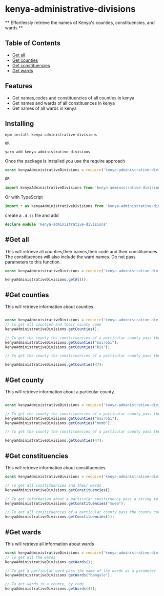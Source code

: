 # kenya-administrative-divisions
** Effortlessly retrieve the names of Kenya's counties, constituencies, and wards **
## Table of Contents 
+ [Get all](#get-all)
+ [Get counties](#get-counties)
+ [Get constituencies](#get-constituencies)
+ [Get wards](#get-wards) 

## Features
+ Get names,codes and constituencies of all counties in kenya
+ Get names and wards of all constituences in kenya
+ Get names of all wards in kenya

## Installing

```
npm install kenya-administrative-divisions

OR

yarn add kenya-administrative-divisions

```
Once the package is installed you use the require approach

```javascript
const kenyaAdministrativeDivisions = require('kenya-administrative-divisions');

OR

import kenyaAdministrativeDivisions from 'kenya-administrative-divisions'

```

Or with TypeScript
```typescript
import * as kenyaAdministrativeDivisions from 'kenya-administrative-divisions'
```
create a `.d.ts` file and add
```ts
declare module 'kenya-administrative-divisions'
```

## #Get all 

This will retrieve all counties,their names,their code and their constituences. The constituences will also include the ward names. Do not pass parameters to this function.

```javascript
const kenyaAdministrativeDivisions = require('kenya-administrative-divisions');

kenyaAdministrativeDivisions.getAll();

```

## #Get counties
This will retrieve information about counties.
```javascript

const kenyaAdministrativeDivisions = require('kenya-administrative-divisions');
// To get all counties and their county code
kenyaAdministrativeDivisions.getCounties();

// To get the county the constituencies of a particular county pass the county name
kenyaAdministrativeDivisions.getCounties("nairobi");
kenyaAdministrativeDivisions.getCounties("kis");

// To get the county the constituencies of a particular county pass the county code

kenyaAdministrativeDivisions.getCounties(47);

```

## #Get county
This will retrieve information about a particular county.
```javascript

const kenyaAdministrativeDivisions = require('kenya-administrative-divisions');

// To get the county the constituencies of a particular county pass the county name
kenyaAdministrativeDivisions.getCounties("nairobi");
kenyaAdministrativeDivisions.getCounties("momb");

// To get the county the constituencies of a particular county pass the county code

kenyaAdministrativeDivisions.getCounties(47);

```

## #Get constituencies
This will retrieve information about constituencies

```javascript
const kenyaAdministrativeDivisions = require('kenya-administrative-divisions');

// To get all constituencies and their wards
kenyaAdministrativeDivisions.getConstituencies(); 

// To get information about a particular constituency pass a string to the function
kenyaAdministrativeDivisions.getConstituencies("mwea");  

// To get all constituencies of a particular county pass the county code as a parameter
kenyaAdministrativeDivisions.getConstituencies(1); 

```

## #Get wards
This will retrieve all information about wards

```javascript
const kenyaAdministrativeDivisions = require('kenya-administrative-divisions');
// To get all the wards
kenyaAdministrativeDivisions.getWards();

// To get a particular ward pass the name of the wards as a parameter
kenyaAdministrativeDivisions.getWards("bangale");

// To get wards in a county, by code
kenyaAdministrativeDivisions.getWards(43);

```